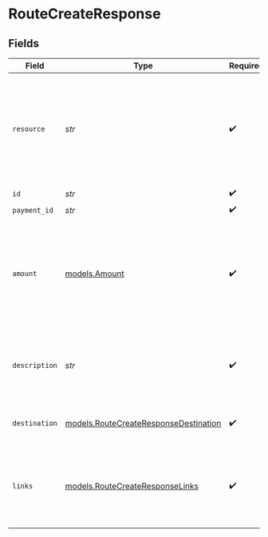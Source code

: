 # RouteCreateResponse


## Fields

| Field                                                                                                     | Type                                                                                                      | Required                                                                                                  | Description                                                                                               | Example                                                                                                   |
| --------------------------------------------------------------------------------------------------------- | --------------------------------------------------------------------------------------------------------- | --------------------------------------------------------------------------------------------------------- | --------------------------------------------------------------------------------------------------------- | --------------------------------------------------------------------------------------------------------- |
| `resource`                                                                                                | *str*                                                                                                     | :heavy_check_mark:                                                                                        | Indicates the response contains a route object. Will always contain the string `route` for this endpoint. | route                                                                                                     |
| `id`                                                                                                      | *str*                                                                                                     | :heavy_check_mark:                                                                                        | N/A                                                                                                       | crt_dyARQ3JzCgtPDhU2Pbq3J                                                                                 |
| `payment_id`                                                                                              | *str*                                                                                                     | :heavy_check_mark:                                                                                        | N/A                                                                                                       | tr_5B8cwPMGnU                                                                                             |
| `amount`                                                                                                  | [models.Amount](../models/amount.md)                                                                      | :heavy_check_mark:                                                                                        | In v2 endpoints, monetary amounts are represented as objects with a `currency` and `value` field.         |                                                                                                           |
| `description`                                                                                             | *str*                                                                                                     | :heavy_check_mark:                                                                                        | The description of the route. This description is shown in the reports.                                   | Payment for Order #12345                                                                                  |
| `destination`                                                                                             | [models.RouteCreateResponseDestination](../models/routecreateresponsedestination.md)                      | :heavy_check_mark:                                                                                        | The destination of the route.                                                                             |                                                                                                           |
| `links`                                                                                                   | [models.RouteCreateResponseLinks](../models/routecreateresponselinks.md)                                  | :heavy_check_mark:                                                                                        | An object with several relevant URLs. Every URL object will contain an `href` and a `type` field.         |                                                                                                           |